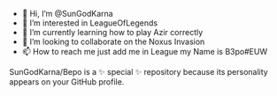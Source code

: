 - 👋 Hi, I’m @SunGodKarna
- 👀 I’m interested in LeagueOfLegends
- 🌱 I’m currently learning how to play Azir correctly
- 💞️ I’m looking to collaborate on the Noxus Invasion
- 📫 How to reach me just add me in League my Name is B3po#EUW


SunGodKarna/Bepo is a ✨ special ✨ repository because its personality appears on your GitHub profile.
